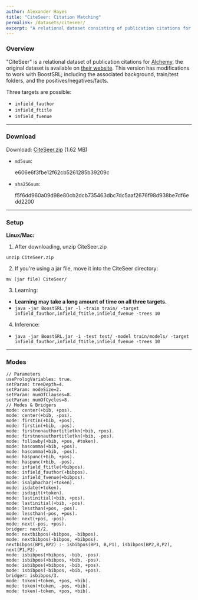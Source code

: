 ```yaml
---
author: Alexander Hayes
title: "CiteSeer: Citation Matching"
permalink: /datasets/citeseer/
excerpt: "A relational dataset consisting of publication citations for Alchemy. This version has modifications to work with BoostSRL."
---
```


### Overview

"CiteSeer" is a relational dataset of publication citations for [Alchemy](https://alchemy.cs.washington.edu/), the original dataset is available on [their website](https://alchemy.cs.washington.edu/data/citeseer/). This version has modifications to work with BoostSRL; including the associated background, train/test folders, and the positives/negatives/facts.

Three targets are possible:

  * `infield_fauthor`
  * `infield_ftitle`
  * `infield_fvenue`

---

### Download

Download: [CiteSeer.zip](https://github.com/boost-starai/BoostSRL-Misc/blob/master/Datasets/CiteSeer/CiteSeer.zip?raw=true) (1.62 MB)

* `md5sum`: 
  <p style="word-break: break-all;">e606e6f3fbe12f62cb5261285b39209c</p>

* `sha256sum`: 
  <p style="word-break: break-all;">f5f6dd960a09d98e80cb2dcb735463dbc7dc5aaf2676f98d938be7df6edd2200</p>

---

### Setup

**Linux/Mac:**

1. After downloading, unzip CiteSeer.zip
  
  `unzip CiteSeer.zip`

2. If you're using a jar file, move it into the CiteSeer directory:
  
  `mv (jar file) CiteSeer/`

3. Learning:

  * **Learning may take a long amount of time on all three targets.**
  * `java -jar BoostSRL.jar -l -train train/ -target infield_fauthor,infield_ftitle,infield_fvenue -trees 10`

4. Inference:
  
  * `java -jar BoostSRL.jar -i -test test/ -model train/models/ -target infield_fauthor,infield_ftitle,infield_fvenue -trees 10`

---

### Modes

```text
// Parameters
usePrologVariables: true.
setParam: treeDepth=4.
setParam: nodeSize=2.
setParam: numOfClauses=8.
setParam: numOfCycles=8.
// Modes & Bridgers
mode: center(+bib, +pos).
mode: center(+bib, -pos).
mode: firstin(+bib, +pos).
mode: firstin(+bib, -pos).
mode: firstnonauthortitletkn(+bib, +pos).
mode: firstnonauthortitletkn(+bib, -pos).
mode: followby(+bib, +pos, #token).
mode: hascomma(+bib, +pos).
mode: hascomma(+bib, -pos).
mode: haspunc(+bib, +pos).
mode: haspunc(+bib, -pos).
mode: infield_ftitle(+bibpos).
mode: infield_fauthor(+bibpos).
mode: infield_fvenue(+bibpos).
mode: isalphachar(+token).
mode: isdate(+token).
mode: isdigit(+token).
mode: lastinitial(+bib, +pos).
mode: lastinitial(+bib, -pos).
mode: lessthan(+pos, -pos).
mode: lessthan(-pos, +pos).
mode: next(+pos, -pos).
mode: next(-pos, +pos).
bridger: next/2.
mode: nextbibpos(+bibpos, -bibpos).
mode: nextbibpos(-bibpos, +bibpos).
nextbibpos(BP1,BP2) :- isbibpos(BP1, B,P1), isbibpos(BP2,B,P2), next(P1,P2).
mode: isbibpos(+bibpos, -bib, -pos).
mode: isbibpos(+bibpos, +bib, -pos).
mode: isbibpos(+bibpos, -bib, +pos).
mode: isbibpos(-bibpos, +bib, +pos).
bridger: isbibpos/3.
mode: token(+token, +pos, +bib).
mode: token(+token, -pos, +bib).
mode: token(-token, +pos, +bib).
```
